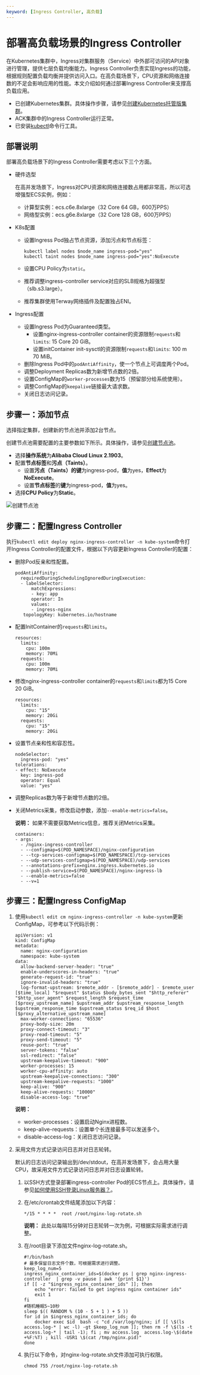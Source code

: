 ```yaml
---
keyword: [Ingress Controller, 高负载]
---
```


# 部署高负载场景的Ingress Controller

在Kubernetes集群中，Ingress对集群服务（Service）中外部可访问的API对象进行管理，提供七层负载均衡能力。Ingress Controller负责实现Ingress的功能，根据规则配置负载均衡并提供访问入口。在高负载场景下，CPU资源和网络连接数的不足会影响应用的性能。本文介绍如何通过部署Ingress Controller来支撑高负载应用。

-   已创建Kubernetes集群。具体操作步骤，请参见[创建Kubernetes托管版集群](/cn.zh-CN/Kubernetes集群用户指南/集群/创建集群/创建Kubernetes托管版集群.md)。
-   ACK集群中的Ingress Controller运行正常。
-   已安装[kubectl](https://kubernetes.io/docs/tasks/tools/install-kubectl/)命令行工具。

## 部署说明

部署高负载场景下的Ingress Controller需要考虑以下三个方面。

-   硬件选型

    在高并发场景下，Ingress对CPU资源和网络连接数占用都非常高，所以可选增强型ECS实例，例如：

    -   计算型实例：ecs.c6e.8xlarge（32 Core 64 GB，600万PPS）
    -   网络型实例：ecs.g6e.8xlarge（32 Core 128 GB，600万PPS）
-   K8s配置
    -   设置Ingress Pod独占节点资源，添加污点和节点标签：

        ```
        kubectl label nodes $node_name ingress-pod="yes"
        kubectl taint nodes $node_name ingress-pod="yes":NoExecute
        ```

    -   设置CPU Policy为`static`。
    -   推荐调整ingress-controller service对应的SLB规格为超强型（slb.s3.large）。
    -   推荐集群使用Terway网络插件及配置独占ENI。
-   Ingress配置
    -   设置Ingress Pod为Guaranteed类型。
        -   设置nginx-ingress-controller container的资源限制`requests`和`limits`: 15 Core 20 GiB。
        -   设置initContainer init-sysctl的资源限制`requests`和`limits`: 100 m 70 MiB。
    -   删除Ingress Pod中的`podAntiAffinity`，使一个节点上可调度两个Pod。
    -   调整Deployment Replicas数为新增节点数的2倍。
    -   设置ConfigMap的`worker-processes`数为15（预留部分给系统使用）。
    -   调整ConfigMap的`keepalive`链接最大请求数。
    -   关闭日志访问记录。

## 步骤一：添加节点

选择指定集群，创建新的节点池并添加2台节点。

创建节点池需要配置的主要参数如下所示。具体操作，请参见[创建节点池](/cn.zh-CN/Kubernetes集群用户指南/节点与节点池/节点池/创建节点池.md)。

-   选择**操作系统**为**Alibaba Cloud Linux 2.1903**。
-   配置**节点标签**和**污点（Taints）**。
    -   设置**污点（Taints）**的**键**为ingress-pod，**值**为yes，**Effect**为**NoExecute**。
    -   设置**节点标签**的**键**为ingress-pod，**值**为yes。
-   选择**CPU Policy**为**Static**。

![创建节点池](https://static-aliyun-doc.oss-accelerate.aliyuncs.com/assets/img/zh-CN/7991981161/p236352.png)

## 步骤二：配置Ingress Controller

执行`kubectl edit deploy nginx-ingress-controller -n kube-system`命令打开Ingress Controller的配置文件，根据以下内容更新Ingress Controller的配置：

-   删除Pod反亲和性配置。

    ```
    podAntiAffinity:
      requiredDuringSchedulingIgnoredDuringExecution:
      - labelSelector:
          matchExpressions:
          - key: app
          operator: In
          values:
          - ingress-nginx
       topologyKey: kubernetes.io/hostname
    ```

-   配置InitContainer的`requests`和`limits`。

    ```
    resources:
      limits:
        cpu: 100m
        memory: 70Mi
      requests:
        cpu: 100m
        memory: 70Mi
    ```

-   修改nginx-ingress-controller container的`requests`和`limits`都为15 Core 20 GiB。

    ```
    resources:
      limits:
        cpu: "15"
        memory: 20Gi
      requests:
        cpu: "15"
        memory: 20Gi
    ```

-   设置节点亲和性和容忍性。

    ```
    nodeSelector:
      ingress-pod: "yes"
    tolerations:
    - effect: NoExecute
      key: ingress-pod
      operator: Equal
      value: "yes"
    ```

-   调整Replicas数为等于新增节点数的2倍。
-   关闭Metrics采集，修改启动参数，添加`--enable-metrics=false`。

    **说明：** 如果不需要获取Metrics信息，推荐关闭Metrics采集。

    ```
    containers:
    - args:
      - /nginx-ingress-controller
      - --configmap=$(POD_NAMESPACE)/nginx-configuration
      - --tcp-services-configmap=$(POD_NAMESPACE)/tcp-services
      - --udp-services-configmap=$(POD_NAMESPACE)/udp-services
      - --annotations-prefix=nginx.ingress.kubernetes.io
      - --publish-service=$(POD_NAMESPACE)/nginx-ingress-lb
      - --enable-metrics=false
      - --v=1
    ```


## 步骤三：配置Ingress ConfigMap

1.  使用`kubectl edit cm nginx-ingress-controller -n kube-system`更新ConfigMap，可参考以下代码示例：

    ```
    apiVersion: v1
    kind: ConfigMap
    metadata:
      name: nginx-configuration
      namespace: kube-system
    data:
      allow-backend-server-header: "true"
      enable-underscores-in-headers: "true"
      generate-request-id: "true"
      ignore-invalid-headers: "true"
      log-format-upstream: $remote_addr - [$remote_addr] - $remote_user [$time_local] "$request" $status $body_bytes_sent "$http_referer" "$http_user_agent" $request_length $request_time [$proxy_upstream_name] $upstream_addr $upstream_response_length $upstream_response_time $upstream_status $req_id $host [$proxy_alternative_upstream_name]
      max-worker-connections: "65536"
      proxy-body-size: 20m
      proxy-connect-timeout: "3"
      proxy-read-timeout: "5"
      proxy-send-timeout: "5"
      reuse-port: "true"
      server-tokens: "false"
      ssl-redirect: "false"
      upstream-keepalive-timeout: "900"
      worker-processes: 15
      worker-cpu-affinity: auto
      upstream-keepalive-connections: "300"
      upstream-keepalive-requests: "1000"
      keep-alive: "900"
      keep-alive-requests: "10000"
      disable-access-log: "true"
    ```

    **说明：**

    -   worker-processes：设置启动Nginx进程数。
    -   keep-alive-requests：设置单个长连接最多可以发送多个。
    -   disable-access-log：关闭日志访问记录。
2.  采用文件方式记录访问日志并对日志轮转。

    默认的日志访问记录输出到/dev/stdout，在高并发场景下，会占用大量CPU，故采用文件方式记录访问日志并对日志设置轮转。

    1.  以SSH方式登录部署ingress-controller Pod的ECS节点上。具体操作，请参见[如何使用SSH登录Linux服务器？](https://developer.aliyun.com/article/701186)。

    2.  在/etc/crontab文件结尾添加以下内容：

        ```
        */15 * * * *  root /root/nginx-log-rotate.sh
        ```

        **说明：** 此处以每隔15分钟对日志轮转一次为例，可根据实际需求进行调整。

    3.  在/root目录下添加文件nginx-log-rotate.sh。

        ```
        #!/bin/bash
        # 最多保留日志文件个数，可根据需求进行调整。
        keep_log_num=5
        ingress_nginx_container_ids=$(docker ps | grep nginx-ingress-controller  | grep -v pause | awk '{print $1}')
        if [[ -z "$ingress_nginx_container_ids" ]]; then
            echo "error: failed to get ingress nginx container ids"
            exit 1
        fi
        #随机睡眠5~10秒
        sleep $(( RANDOM % (10 - 5 + 1 ) + 5 ))
        for id in $ingress_nginx_container_ids; do
            docker exec $id  bash -c "cd /var/log/nginx; if [[ \$(ls access.log-* | wc -l) -gt $keep_log_num ]]; then rm -f \$(ls -t access.log-* | tail -1); fi ; mv access.log  access.log-\$(date +%F:%T) ; kill -USR1 \$(cat /tmp/nginx.pid)"
        done
        ```

    4.  执行以下命令，对nginx-log-rotate.sh文件添加可执行权限。

        ```
        chmod 755 /root/nginx-log-rotate.sh
        ```


